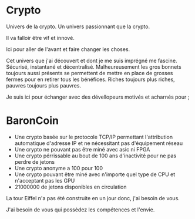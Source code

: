 # Crypto
Univers de la crypto.
Un univers passionnant que la crypto.

Il va falloir être vif et innové.

Ici pour aller de l'avant et faire changer les choses.



Cet univers que j'ai découvert et dont je me suis imprégné me fascine. Sécurisé, instantané et décentralisé. Malheureusement les gros bonnets toujours aussi présents se permettent de mettre en place de grosses fermes pour en retirer tous les bénéfices. Riches toujours plus riches, pauvres toujours plus pauvres.

Je suis ici pour échanger avec des dévellopeurs motivés et acharnés pour ;


# BaronCoin

- Une crypto basée sur le protocole TCP/IP permettant l'attribution automatique d'adresse IP et ne nécessitant pas d'équipement réseau 
- Une crypto ne pouvant pas être miné avec asic ni FPGA 
- Une crypto pérrissable au bout de 100 ans d'inactivité pour ne pas perdre de jetons 
- Une crypto anonyme a 100 pour 100 
- Une crypto pouvant être miné avec n'importe quel type de CPU et n'acceptant pas les GPU
- 21000000 de jetons disponibles en circulation 



La tour Eiffel n'a pas été construite en un jour donc, j'ai besoin de vous. 

J'ai besoin de vous qui possèdez les compétences et l'envie. 
